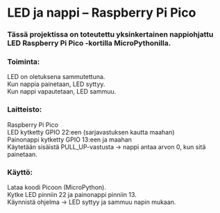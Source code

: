 # LED ja nappi – Raspberry Pi Pico
### Tässä projektissa on toteutettu yksinkertainen nappiohjattu LED Raspberry Pi Pico -kortilla MicroPythonilla.
### Toiminta:
LED on oletuksena sammutettuna.  
Kun nappia painetaan, LED syttyy.  
Kun nappi vapautetaan, LED sammuu.

### Laitteisto:  
Raspberry Pi Pico  
LED kytketty GPIO 22:een (sarjavastuksen kautta maahan)  
Painonappi kytketty GPIO 13:een ja maahan  
Käytetään sisäistä PULL_UP-vastusta → nappi antaa arvon 0, kun sitä painetaan.

### Käyttö:  
Lataa koodi Picoon (MicroPython).  
Kytke LED pinniin 22 ja painonappi pinniin 13.  
Käynnistä ohjelma → LED syttyy ja sammuu napin mukaan.
